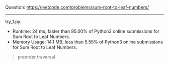 Question: https://leetcode.com/problems/sum-root-to-leaf-numbers/

---

try_1.py:
* Runtime: 24 ms, faster than 95.00% of Python3 online submissions for Sum Root to Leaf Numbers.
* Memory Usage: 14.1 MB, less than 5.55% of Python3 online submissions for Sum Root to Leaf Numbers.

> preorder traversal
